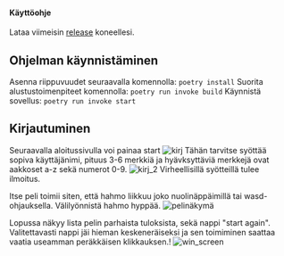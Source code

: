#### Käyttöohje
Lataa viimeisin [release](https://github.com/mfaarni/ot-harjoitustyo/releases) koneellesi.

## Ohjelman käynnistäminen

Asenna riippuvuudet seuraavalla komennolla:
```poetry install```
Suorita alustustoimenpiteet komennolla: 
 ```poetry run invoke build```
Käynnistä sovellus:
```poetry run invoke start```

## Kirjautuminen
Seuraavalla aloitussivulla voi painaa start
![kirj](https://user-images.githubusercontent.com/102048170/168482840-748168ce-d278-40e6-a3b0-bfa7292ae3c4.png)
Tähän tarvitse syöttää sopiva käyttäjänimi, pituus 3-6 merkkiä ja hyävksyttäviä merkkejä ovat aakkoset a-z sekä numerot 0-9. 
![kirj_2](https://user-images.githubusercontent.com/102048170/168482841-b3b9e082-c1b2-46d9-9fab-bd617199f730.png)
Virheellisillä syötteillä tulee ilmoitus.

Itse peli toimii siten, että hahmo liikkuu joko nuolinäppäimillä tai wasd-ohjauksella. Välilyönnistä hahmo hyppää.
![pelinäkymä](https://user-images.githubusercontent.com/102048170/168482843-d42de47c-759f-4b75-a92c-0970fc4f78f4.png)

Lopussa näkyy lista pelin parhaista tuloksista, sekä nappi "start again". Valitettavasti nappi jäi hieman keskeneräiseksi ja sen toimiminen saattaa vaatia useamman peräkkäisen klikkauksen.!
![win_screen](https://user-images.githubusercontent.com/102048170/168483088-fef7149d-b877-499a-a1c5-7bb2742b7caa.png)
